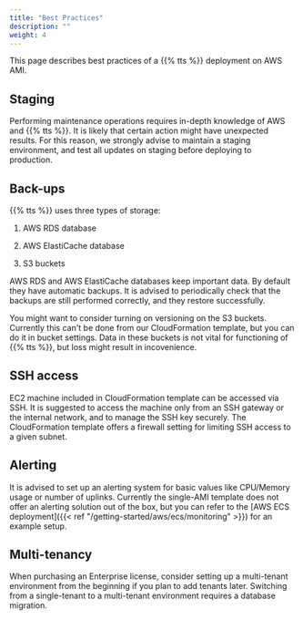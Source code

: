 ```yaml
---
title: "Best Practices"
description: ""
weight: 4
---
```


This page describes best practices of a {{% tts %}} deployment on AWS AMI.

## Staging

Performing maintenance operations requires in-depth knowledge of AWS and {{% tts %}}. It is likely that certain action might have unexpected results. For this reason, we strongly advise to maintain a staging environment, and test all updates on staging before deploying to production.

## Back-ups

{{% tts %}} uses three types of storage:

1. AWS RDS database

2. AWS ElastiCache database

3. S3 buckets

AWS RDS and AWS ElastiCache databases keep important data. By default they have automatic backups. It is advised to periodically check that the backups are still performed correctly, and they restore successfully.

You might want to consider turning on versioning on the S3 buckets. Currently this can't be done from our CloudFormation template, but you can do it in bucket settings. Data in these buckets is not vital for functioning of {{% tts %}}, but loss might result in incovenience.

## SSH access

EC2 machine included in CloudFormation template can be accessed via SSH. It is suggested to access the machine only from an SSH gateway or the internal network, and to manage the SSH key securely. The CloudFormation template offers a firewall setting for limiting SSH access to a given subnet.

## Alerting

It is advised to set up an alerting system for basic values like CPU/Memory usage or number of uplinks. Currently the single-AMI template does not offer an alerting solution out of the box, but you can refer to the [AWS ECS deployment]({{< ref "/getting-started/aws/ecs/monitoring" >}}) for an example setup.

## Multi-tenancy

When purchasing an Enterprise license, consider setting up a multi-tenant environment from the beginning if you plan to add tenants later. Switching from a single-tenant to a multi-tenant environment requires a database migration.
